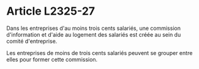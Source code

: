 # Article L2325-27

Dans les entreprises d'au moins trois cents salariés, une commission d'information et d'aide au logement des salariés est créée au sein du comité d'entreprise. 

Les entreprises de moins de trois cents salariés peuvent se grouper entre elles pour former cette commission.